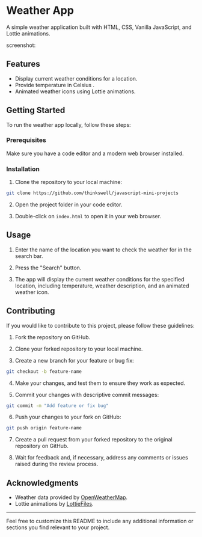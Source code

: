 # Weather App

A simple weather application built with HTML, CSS, Vanilla JavaScript, and Lottie animations.

screenshot:

## Features

- Display current weather conditions for a location.
- Provide temperature in Celsius .
- Animated weather icons using Lottie animations.

## Getting Started

To run the weather app locally, follow these steps:

### Prerequisites

Make sure you have a code editor and a modern web browser installed.

### Installation

1. Clone the repository to your local machine:

```bash
git clone https://github.com/thinkswell/javascript-mini-projects
```

2. Open the project folder in your code editor.

3. Double-click on `index.html` to open it in your web browser.

## Usage

1. Enter the name of the location you want to check the weather for in the search bar.

2. Press the "Search" button.

3. The app will display the current weather conditions for the specified location, including temperature, weather description, and an animated weather icon.

## Contributing

If you would like to contribute to this project, please follow these guidelines:

1. Fork the repository on GitHub.

2. Clone your forked repository to your local machine.

3. Create a new branch for your feature or bug fix:

```bash
git checkout -b feature-name
```

4. Make your changes, and test them to ensure they work as expected.

5. Commit your changes with descriptive commit messages:

```bash
git commit -m "Add feature or fix bug"
```

6. Push your changes to your fork on GitHub:

```bash
git push origin feature-name
```

7. Create a pull request from your forked repository to the original repository on GitHub.

8. Wait for feedback and, if necessary, address any comments or issues raised during the review process.


## Acknowledgments

- Weather data provided by [OpenWeatherMap](https://openweathermap.org/).
- Lottie animations by [LottieFiles](https://lottiefiles.com/).

---

Feel free to customize this README to include any additional information or sections you find relevant to your project. 